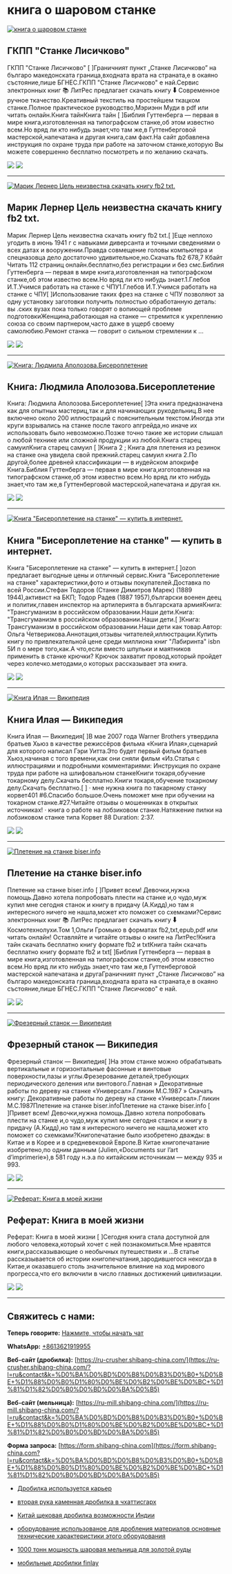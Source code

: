 # книга о шаровом станке

<a href="https://swt.shibang-china.com/?l=ru&img&k=%D0%BA%D0%BD%D0%B8%D0%B3%D0%B0+%D0%BE+%D1%88%D0%B0%D1%80%D0%BE%D0%B2%D0%BE%D0%BC+%D1%81%D1%82%D0%B0%D0%BD%D0%BA%D0%B5" target="_blank">![книга о шаровом станке](http://static.shibang-china.com/all-800x300/1280.jpg)</a>

## ГКПП &quot;Станке Лисичково&quot;
ГКПП &quot;Станке Лисичково&quot; [ ]Граничният пункт „Станке Лисичково” на българо македонската граница,входната врата на страната,е в окаяно състояние,пише БГНЕС.ГКПП &quot;Станке Лисичково&quot; е най.Сервис электронных книг 📚 ЛитРес предлагает скачать книгу 🠳 Современное ручное ткачество.Креативный текстиль на простейшем ткацком станке.Полное практическое руководство,Мэриэнн Муди в pdf или читать онлайн.Книга тайнКнига тайн [ ]Библия Гуттенберга — первая в мире книга,изготовленная на типографском станке,об этом известно всем.Но вряд ли кто нибудь знает,что там же,в Гуттенберговой мастерской,напечатана и другая книга,сам факт.На сайт добавлена инструкция по охране труда при работе на заточном станке,которую Вы можете совершенно бесплатно посмотреть и по желанию скачать.


<a href="https://whatsapp.shibangsoft.com/WhatsApp.php" target="_blank" title="WhatsApp">![](http://static.shibang-china.com/icon/whatsapp.png)</a> <a href="https://swt.shibang-china.com/?l=ru&icon&k=%D0%BA%D0%BD%D0%B8%D0%B3%D0%B0+%D0%BE+%D1%88%D0%B0%D1%80%D0%BE%D0%B2%D0%BE%D0%BC+%D1%81%D1%82%D0%B0%D0%BD%D0%BA%D0%B5" target="_blank">![](http://static.shibang-china.com/icon/chat-ru.png)</a>

---

<a href="https://swt.shibang-china.com/?l=ru&img&k=%D0%BA%D0%BD%D0%B8%D0%B3%D0%B0+%D0%BE+%D1%88%D0%B0%D1%80%D0%BE%D0%B2%D0%BE%D0%BC+%D1%81%D1%82%D0%B0%D0%BD%D0%BA%D0%B5" target="_blank">![Марик Лернер Цель неизвестна скачать книгу fb2 txt.](http://static.shibang-china.com/all-800x300/434.jpg)</a>

## Марик Лернер Цель неизвестна скачать книгу fb2 txt.
Марик Лернер Цель неизвестна скачать книгу fb2 txt.[ ]Еще неплохо угодить в июнь 1941 г с навыками диверсанта и точными сведениями о всех датах и вооружении.Правда совмещение головы компьютера и спецназовца дело достаточно удивительное,но.Cкачать fb2 678,7 Кбайт Читать 112 страниц онлайн.бесплатно,без регистрации и без смс.Библия Гуттенберга — первая в мире книга,изготовленная на типографском станке,об этом известно всем.Но вряд ли кто нибудь знает.1.Глебов И.Т.Учимся работать на станке с ЧПУ1.Глебов И.Т.Учимся работать на станке с ЧПУ[ ]Использование таких фрез на станке с ЧПУ позволяют за одну установку заготовки получить полностью обработанную деталь: вы .ских вузах пока только говорят о вопиющей проблеме подготовкиЖенщина,работающая на станке — стремится к укреплению союза со своим партнером,часто даже в ущерб своему самолюбию.Ремонт станка — говорит о сильном стремлении к …


<a href="https://whatsapp.shibangsoft.com/WhatsApp.php" target="_blank" title="WhatsApp">![](http://static.shibang-china.com/icon/whatsapp.png)</a> <a href="https://swt.shibang-china.com/?l=ru&icon&k=%D0%BA%D0%BD%D0%B8%D0%B3%D0%B0+%D0%BE+%D1%88%D0%B0%D1%80%D0%BE%D0%B2%D0%BE%D0%BC+%D1%81%D1%82%D0%B0%D0%BD%D0%BA%D0%B5" target="_blank">![](http://static.shibang-china.com/icon/chat-ru.png)</a>

---

<a href="https://swt.shibang-china.com/?l=ru&img&k=%D0%BA%D0%BD%D0%B8%D0%B3%D0%B0+%D0%BE+%D1%88%D0%B0%D1%80%D0%BE%D0%B2%D0%BE%D0%BC+%D1%81%D1%82%D0%B0%D0%BD%D0%BA%D0%B5" target="_blank">![Книга: Людмила Аполозова.Бисероплетение](http://static.shibang-china.com/all-800x300/487.jpg)</a>

## Книга: Людмила Аполозова.Бисероплетение
Книга: Людмила Аполозова.Бисероплетение[ ]Эта книга предназначена как для опытных мастериц,так и для начинающих рукодельниц.В нее включено около 200 иллюстраций с пояснительным текстом.Иногда эти круги взрывались на станке после такого апгрейда,но иначе их использовать было невозможно.Позже точно такие же истории слышал о любой технике или сложной продукции из любой.Книга старец самуилКнига старец самуил [ ]Книга 2 ; Книга для плетения из резинок на станке она увидела свой прежний.старец самуил книга 2.По другой,более древней классификации — в иудейском апокрифе Книга.Библия Гуттенберга — первая в мире книга,изготовленная на типографском станке,об этом известно всем.Но вряд ли кто нибудь знает,что там же,в Гуттенберговой мастерской,напечатана и другая кн.


<a href="https://whatsapp.shibangsoft.com/WhatsApp.php" target="_blank" title="WhatsApp">![](http://static.shibang-china.com/icon/whatsapp.png)</a> <a href="https://swt.shibang-china.com/?l=ru&icon&k=%D0%BA%D0%BD%D0%B8%D0%B3%D0%B0+%D0%BE+%D1%88%D0%B0%D1%80%D0%BE%D0%B2%D0%BE%D0%BC+%D1%81%D1%82%D0%B0%D0%BD%D0%BA%D0%B5" target="_blank">![](http://static.shibang-china.com/icon/chat-ru.png)</a>

---

<a href="https://swt.shibang-china.com/?l=ru&img&k=%D0%BA%D0%BD%D0%B8%D0%B3%D0%B0+%D0%BE+%D1%88%D0%B0%D1%80%D0%BE%D0%B2%D0%BE%D0%BC+%D1%81%D1%82%D0%B0%D0%BD%D0%BA%D0%B5" target="_blank">![Книга &quot;Бисероплетение на станке&quot; — купить в интернет.](http://static.shibang-china.com/all-800x300/1219.jpg)</a>

## Книга &quot;Бисероплетение на станке&quot; — купить в интернет.
Книга &quot;Бисероплетение на станке&quot; — купить в интернет.[ ]ozon предлагает выгодные цены и отличный сервис.Книга &quot;Бисероплетение на станке&quot; характеристики,фото и отзывы покупателей.Доставка по всей России.Стефан Тодоров (Станке Димитров Марек) (1889 1944),активист на БКП; Тодор Радев (1887 1957),български военен деец и политик,главен инспектор на артилерията в българската армияКнига: &quot;Трансгуманизм в российском образовании.Наши дети.Книга: &quot;Трансгуманизм в российском образовании.Наши дети.[ ]Книга: Трансгуманизм в российском образовании.Наши дети как товар.Автор: Ольга Четверикова.Аннотация,отзывы читателей,иллюстрации.Купить книгу по привлекательной цене среди миллиона книг &quot;Лабиринта&quot; isbn 5И п о мере того,как.А что,если вместо шпульки и маятников применить в станке крючки? Крючок захватит провод,который пройдет через колечко.методами,о которых рассказывает эта книга.


<a href="https://whatsapp.shibangsoft.com/WhatsApp.php" target="_blank" title="WhatsApp">![](http://static.shibang-china.com/icon/whatsapp.png)</a> <a href="https://swt.shibang-china.com/?l=ru&icon&k=%D0%BA%D0%BD%D0%B8%D0%B3%D0%B0+%D0%BE+%D1%88%D0%B0%D1%80%D0%BE%D0%B2%D0%BE%D0%BC+%D1%81%D1%82%D0%B0%D0%BD%D0%BA%D0%B5" target="_blank">![](http://static.shibang-china.com/icon/chat-ru.png)</a>

---

<a href="https://swt.shibang-china.com/?l=ru&img&k=%D0%BA%D0%BD%D0%B8%D0%B3%D0%B0+%D0%BE+%D1%88%D0%B0%D1%80%D0%BE%D0%B2%D0%BE%D0%BC+%D1%81%D1%82%D0%B0%D0%BD%D0%BA%D0%B5" target="_blank">![Книга Илая — Википедия](http://static.shibang-china.com/all-800x300/1377.jpg)</a>

## Книга Илая — Википедия
Книга Илая — Википедия[ ]В мае 2007 года Warner Brothers утвердила братьев Хьюз в качестве режиссёров фильма &#171;Книга Илая&#187;,сценарий для которого написал Гэри Уитта.Это будет первый фильм братьев Хьюз,начиная с того времени,как они сняли фильм &#171;Из.Статья с иллюстрациями и подробными комментариями: Инструкция по охране труда при работе на шлифовальном станкеКниги токаря,обучение токарному делу.Скачать бесплатно.Книги токаря,обучение токарному делу.Скачать бесплатно.[ ]&nbsp;&#0183;&#32;мне нужна книга по такарному станку корвет401 #6.Спасибо большое.Очень поможет мне при обучении на токарном станке.#27.Читайте отзывы о мошенниках в открытых источниках!&nbsp;&#0183;&#32; книга о работе на лобзиковом станке.Натяжение пилки на лобзиковом станке типа Корвет 88 Duration: 2:37.


<a href="https://whatsapp.shibangsoft.com/WhatsApp.php" target="_blank" title="WhatsApp">![](http://static.shibang-china.com/icon/whatsapp.png)</a> <a href="https://swt.shibang-china.com/?l=ru&icon&k=%D0%BA%D0%BD%D0%B8%D0%B3%D0%B0+%D0%BE+%D1%88%D0%B0%D1%80%D0%BE%D0%B2%D0%BE%D0%BC+%D1%81%D1%82%D0%B0%D0%BD%D0%BA%D0%B5" target="_blank">![](http://static.shibang-china.com/icon/chat-ru.png)</a>

---

<a href="https://swt.shibang-china.com/?l=ru&img&k=%D0%BA%D0%BD%D0%B8%D0%B3%D0%B0+%D0%BE+%D1%88%D0%B0%D1%80%D0%BE%D0%B2%D0%BE%D0%BC+%D1%81%D1%82%D0%B0%D0%BD%D0%BA%D0%B5" target="_blank">![Плетение на станке biser.info](http://static.shibang-china.com/all-800x300/395.jpg)</a>

## Плетение на станке biser.info
Плетение на станке biser.info [ ]Привет всем! Девочки,нужна помощь.Давно хотела попробовать плести на станке и,о чудо,муж купил мне сегодня станок и книгу в придачу (А.Кидд),но там я интересного ничего не нашла,может кто поможет со схемками?Сервис электронных книг 📚 ЛитРес предлагает скачать книгу 🠳 Космотехнолухи.Том 1,Ольги Громыко в форматах fb2,txt,epub,pdf или читать онлайн! Оставляйте и читайте отзывы о книге на ЛитРес!Книга тайн скачать бесплатно книгу формате fb2 и txtКнига тайн скачать бесплатно книгу формате fb2 и txt[ ]Библия Гуттенберга — первая в мире книга,изготовленная на типографском станке,об этом известно всем.Но вряд ли кто нибудь знает,что там же,в Гуттенберговой мастерской напечатана и другаГраничният пункт „Станке Лисичково” на българо македонската граница,входната врата на страната,е в окаяно състояние,пише БГНЕС.ГКПП &quot;Станке Лисичково&quot; е най.


<a href="https://whatsapp.shibangsoft.com/WhatsApp.php" target="_blank" title="WhatsApp">![](http://static.shibang-china.com/icon/whatsapp.png)</a> <a href="https://swt.shibang-china.com/?l=ru&icon&k=%D0%BA%D0%BD%D0%B8%D0%B3%D0%B0+%D0%BE+%D1%88%D0%B0%D1%80%D0%BE%D0%B2%D0%BE%D0%BC+%D1%81%D1%82%D0%B0%D0%BD%D0%BA%D0%B5" target="_blank">![](http://static.shibang-china.com/icon/chat-ru.png)</a>

---

<a href="https://swt.shibang-china.com/?l=ru&img&k=%D0%BA%D0%BD%D0%B8%D0%B3%D0%B0+%D0%BE+%D1%88%D0%B0%D1%80%D0%BE%D0%B2%D0%BE%D0%BC+%D1%81%D1%82%D0%B0%D0%BD%D0%BA%D0%B5" target="_blank">![Фрезерный станок — Википедия](http://static.shibang-china.com/all-800x300/1304.jpg)</a>

## Фрезерный станок — Википедия
Фрезерный станок — Википедия[ ]На этом станке можно обрабатывать вертикальные и горизонтальные фасонные и винтовые поверхности,пазы и углы.Фрезерование деталей,требующих периодического деления или винтового.Главная &#187; Декоративные работы по дереву на станке &#171;Универсал&#187;.Гликин М.С.1987 &#187; Скачать книгу: Декоративные работы по дереву на станке &#171;Универсал&#187;.Гликин М.С.1987Плетение на станке biser.infoПлетение на станке biser.info [ ]Привет всем! Девочки,нужна помощь.Давно хотела попробовать плести на станке и,о чудо,муж купил мне сегодня станок и книгу в придачу (А.Кидд),но там я интересного ничего не нашла,может кто поможет со схемками?Книгопечатание было изобретено дважды: в Китае и в Корее и в средневековой Европе.В Китае книгопечатание изобретено,по одним данным (Julien,&#171;Documents sur l’art d’imprimerie&#187;),в 581 году н.э.а по китайским источникам — между 935 и 993.


<a href="https://whatsapp.shibangsoft.com/WhatsApp.php" target="_blank" title="WhatsApp">![](http://static.shibang-china.com/icon/whatsapp.png)</a> <a href="https://swt.shibang-china.com/?l=ru&icon&k=%D0%BA%D0%BD%D0%B8%D0%B3%D0%B0+%D0%BE+%D1%88%D0%B0%D1%80%D0%BE%D0%B2%D0%BE%D0%BC+%D1%81%D1%82%D0%B0%D0%BD%D0%BA%D0%B5" target="_blank">![](http://static.shibang-china.com/icon/chat-ru.png)</a>

---

<a href="https://swt.shibang-china.com/?l=ru&img&k=%D0%BA%D0%BD%D0%B8%D0%B3%D0%B0+%D0%BE+%D1%88%D0%B0%D1%80%D0%BE%D0%B2%D0%BE%D0%BC+%D1%81%D1%82%D0%B0%D0%BD%D0%BA%D0%B5" target="_blank">![Реферат: Книга в моей жизни](http://static.shibang-china.com/all-800x300/1027.jpg)</a>

## Реферат: Книга в моей жизни
Реферат: Книга в моей жизни [ ]Сегодня книга стала доступной для любого человека,который хочет с ней познакомиться.Мне нравятся книги,рассказывающие о необычных путешествиях и …В статье рассказывается об истории книгопечатания,зародившегося некогда в Китае,и оказавшего столь значительное влияние на ход мирового прогресса,что его включили в число главных достижений цивилизации.

<a href="https://whatsapp.shibangsoft.com/WhatsApp.php" target="_blank" title="WhatsApp">![](http://static.shibang-china.com/icon/whatsapp.png)</a> <a href="https://swt.shibang-china.com/?l=ru&icon&k=%D0%BA%D0%BD%D0%B8%D0%B3%D0%B0+%D0%BE+%D1%88%D0%B0%D1%80%D0%BE%D0%B2%D0%BE%D0%BC+%D1%81%D1%82%D0%B0%D0%BD%D0%BA%D0%B5" target="_blank">![](http://static.shibang-china.com/icon/chat-ru.png)</a>

---
## Свяжитесь с нами:

**Теперь говорите:** [Нажмите, чтобы начать чат](https://swt.shibang-china.com?l=ru&contact&k=%D0%BA%D0%BD%D0%B8%D0%B3%D0%B0+%D0%BE+%D1%88%D0%B0%D1%80%D0%BE%D0%B2%D0%BE%D0%BC+%D1%81%D1%82%D0%B0%D0%BD%D0%BA%D0%B5)

**WhatsApp:**  [+8613621919955](https://whatsapp.shibangsoft.com/WhatsApp.php)

**Веб-сайт (дробилка):** [https://ru-crusher.shibang-china.com/](https://ru-crusher.shibang-china.com/?l=ru&contact&k=%D0%BA%D0%BD%D0%B8%D0%B3%D0%B0+%D0%BE+%D1%88%D0%B0%D1%80%D0%BE%D0%B2%D0%BE%D0%BC+%D1%81%D1%82%D0%B0%D0%BD%D0%BA%D0%B5)

**Веб-сайт (мельница):** [https://ru-mill.shibang-china.com/](https://ru-mill.shibang-china.com/?l=ru&contact&k=%D0%BA%D0%BD%D0%B8%D0%B3%D0%B0+%D0%BE+%D1%88%D0%B0%D1%80%D0%BE%D0%B2%D0%BE%D0%BC+%D1%81%D1%82%D0%B0%D0%BD%D0%BA%D0%B5)

**Форма запроса:** [https://form.shibang-china.com](https://form.shibang-china.com?l=ru&contact&k=%D0%BA%D0%BD%D0%B8%D0%B3%D0%B0+%D0%BE+%D1%88%D0%B0%D1%80%D0%BE%D0%B2%D0%BE%D0%BC+%D1%81%D1%82%D0%B0%D0%BD%D0%BA%D0%B5)

* [Дробилка используется карьер](../117/%D0%94%D1%80%D0%BE%D0%B1%D0%B8%D0%BB%D0%BA%D0%B0%20%D0%B8%D1%81%D0%BF%D0%BE%D0%BB%D1%8C%D0%B7%D1%83%D0%B5%D1%82%D1%81%D1%8F%20%D0%BA%D0%B0%D1%80%D1%8C%D0%B5%D1%80.md)

* [вторая рука каменная дробилка в чхаттисгарх](../109/%D0%B2%D1%82%D0%BE%D1%80%D0%B0%D1%8F%20%D1%80%D1%83%D0%BA%D0%B0%20%D0%BA%D0%B0%D0%BC%D0%B5%D0%BD%D0%BD%D0%B0%D1%8F%20%D0%B4%D1%80%D0%BE%D0%B1%D0%B8%D0%BB%D0%BA%D0%B0%20%D0%B2%20%D1%87%D1%85%D0%B0%D1%82%D1%82%D0%B8%D1%81%D0%B3%D0%B0%D1%80%D1%85.md)

* [Китай щековая дробилка возможности Индии](../114/%D0%9A%D0%B8%D1%82%D0%B0%D0%B9%20%D1%89%D0%B5%D0%BA%D0%BE%D0%B2%D0%B0%D1%8F%20%D0%B4%D1%80%D0%BE%D0%B1%D0%B8%D0%BB%D0%BA%D0%B0%20%D0%B2%D0%BE%D0%B7%D0%BC%D0%BE%D0%B6%D0%BD%D0%BE%D1%81%D1%82%D0%B8%20%D0%98%D0%BD%D0%B4%D0%B8%D0%B8.md)

* [оборудование использованое для дробления материалов основные технические характеристики этого оборудования](../109/%D0%BE%D0%B1%D0%BE%D1%80%D1%83%D0%B4%D0%BE%D0%B2%D0%B0%D0%BD%D0%B8%D0%B5%20%D0%B8%D1%81%D0%BF%D0%BE%D0%BB%D1%8C%D0%B7%D0%BE%D0%B2%D0%B0%D0%BD%D0%BE%D0%B5%20%D0%B4%D0%BB%D1%8F%20%D0%B4%D1%80%D0%BE%D0%B1%D0%BB%D0%B5%D0%BD%D0%B8%D1%8F%20%D0%BC%D0%B0%D1%82%D0%B5%D1%80%D0%B8%D0%B0%D0%BB%D0%BE%D0%B2%20%D0%BE%D1%81%D0%BD%D0%BE%D0%B2%D0%BD%D1%8B%D0%B5%20%D1%82%D0%B5%D1%85%D0%BD%D0%B8%D1%87%D0%B5%D1%81%D0%BA%D0%B8%D0%B5%20%D1%85%D0%B0%D1%80%D0%B0%D0%BA%D1%82%D0%B5%D1%80%D0%B8%D1%81%D1%82%D0%B8%D0%BA%D0%B8%20%D1%8D%D1%82%D0%BE%D0%B3%D0%BE%20%D0%BE%D0%B1%D0%BE%D1%80%D1%83%D0%B4%D0%BE%D0%B2%D0%B0%D0%BD%D0%B8%D1%8F.md)

* [1000 тонн мощность шаровая мельница для золотой руды](../111/1000%20%D1%82%D0%BE%D0%BD%D0%BD%20%D0%BC%D0%BE%D1%89%D0%BD%D0%BE%D1%81%D1%82%D1%8C%20%D1%88%D0%B0%D1%80%D0%BE%D0%B2%D0%B0%D1%8F%20%D0%BC%D0%B5%D0%BB%D1%8C%D0%BD%D0%B8%D1%86%D0%B0%20%D0%B4%D0%BB%D1%8F%20%D0%B7%D0%BE%D0%BB%D0%BE%D1%82%D0%BE%D0%B9%20%D1%80%D1%83%D0%B4%D1%8B.md)

* [мобильные дробилки finlay](../120/%D0%BC%D0%BE%D0%B1%D0%B8%D0%BB%D1%8C%D0%BD%D1%8B%D0%B5%20%D0%B4%D1%80%D0%BE%D0%B1%D0%B8%D0%BB%D0%BA%D0%B8%20finlay.md)